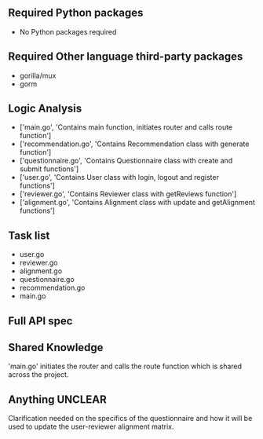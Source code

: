 ## Required Python packages

- No Python packages required

## Required Other language third-party packages

- gorilla/mux
- gorm

## Logic Analysis

- ['main.go', 'Contains main function, initiates router and calls route function']
- ['recommendation.go', 'Contains Recommendation class with generate function']
- ['questionnaire.go', 'Contains Questionnaire class with create and submit functions']
- ['user.go', 'Contains User class with login, logout and register functions']
- ['reviewer.go', 'Contains Reviewer class with getReviews function']
- ['alignment.go', 'Contains Alignment class with update and getAlignment functions']

## Task list

- user.go
- reviewer.go
- alignment.go
- questionnaire.go
- recommendation.go
- main.go

## Full API spec



## Shared Knowledge

'main.go' initiates the router and calls the route function which is shared across the project.

## Anything UNCLEAR

Clarification needed on the specifics of the questionnaire and how it will be used to update the user-reviewer alignment matrix.

